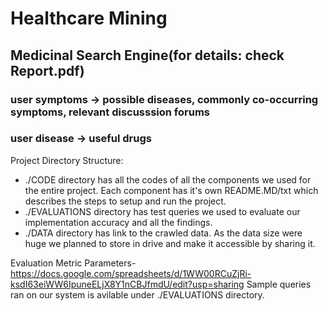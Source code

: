 # Healthcare Mining

## Medicinal Search Engine(for details: check Report.pdf)

### user symptoms -> possible diseases, commonly co-occurring symptoms, relevant discusssion forums

### user disease -> useful drugs

Project Directory Structure:
- ./CODE directory has all the codes of all the components we used for the entire project. Each component has it's own README.MD/txt which describes the steps to setup and run the project.
- ./EVALUATIONS directory has test queries we used to evaluate our implementation accuracy and all the findings.
- ./DATA directory has link to the crawled data. As the data size were huge we planned to store in drive and make it accessible by sharing it.

Evaluation Metric Parameters- https://docs.google.com/spreadsheets/d/1WW00RCuZjRi-ksdI63eiWW6IpuneELjX8Y1nCBJfmdU/edit?usp=sharing
Sample queries ran on our system is avilable under ./EVALUATIONS directory.
